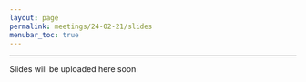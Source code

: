 ```yaml
---
layout: page
permalink: meetings/24-02-21/slides
menubar_toc: true
---
```


<script src="{{ site.baseurl }}/assets/js/vanilla-back-to-top.min.js"></script>
<script>addBackToTop()</script>




---

Slides will be uploaded here soon

